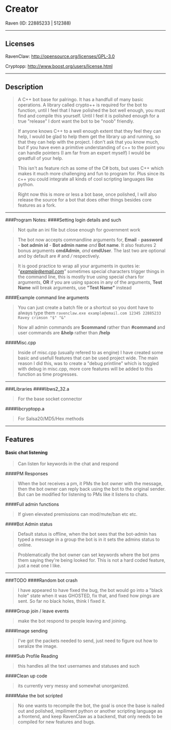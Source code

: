 # Creator
Raven (ID: 22885233 | 512388)
***	
## Licenses
RavenClaw: http://opensource.org/licenses/GPL-3.0

Cryptopp: http://www.boost.org/users/license.html

***	
## Description

>A C++ bot base for palringo. It has a handfull of many basic operations.
A library called crypto++ is required for the bot to function, until I feel that I have polished the bot well enough, you must find and compile this yourself. Until I feel it is polished enough for a true "release" I dont want the bot to be "noob" friendly.
	
>If anyone knows C++ to a well enough extent that they feel they can help, I would be glad to help them get the library up and running, so that they can help with the project. I don't ask that you know much, but if you have even a primitive understanding of c++ to the point you can handle pointers (I am far from an expert myself) I would be greatfull of your help.
	
>This isn't as feature rich as some of the C# bots, but uses C++ which makes it much more challenging and fun to program for. Plus since its c++ you could integrate all kinds of cool scripting languages like python.

>Right now this is more or less a bot base, once polished, I will also release the source for a bot that does other things besides core features as a fork.
	
***
###Program Notes:
####Setting login details and such
>Not quite an ini file but close enough for government work

>The bot now accepts commandline arguments for, **Email** - **password** - **bot admin id** - **Bot admin name** *and* **Bot name**. It also features 2 bonus arguments **cmdAdmin**, *and* **cmdUser**. The last two are optional and by default are *#* and */* respectively.

>It is good practice to wrap all your arguments in quotes ie: *"example@email.com"* sometimes special characters trigger things in the command line, this is mostly true using special chars for arguments, **OR** if you are using spaces in any of the arguments, **Test Name** will break arguments, use **"Test Name"** instead

####Example command line arguments
>You can just create a batch file or a shortcut so you dont have to always type them
>`ravenclaw.exe example@email.com 12345 22885233  Ravey crimson "$" "&"`

>Now all admin commands are **$command** rather than **#command** and user commands are **&help** rather than **/help**

####Misc.cpp
>Inside of misc.cpp (usually refered to as engine) I have created some basic and usefull features that can be used project wide. The main reason I did this, was to create a "debug printline" which is toggled with debug in misc.cpp, more core features will be added to this function as time progresses.

***
###Libraries
####libws2_32.a
>For the base socket connector

####libcryptopp.a
>For Salsa20/MD5/Hex methods

***
## Features

#### Basic chat listening
>Can listen for keywords in the chat and respond
		
####PM Responses
>When the bot receives a pm, it PMs the bot owner with the message, then the bot owner can reply back using the bot to the original sender. But can be modified for listening to PMs like it listens to chats.
		
####Full admin functions
>If given elevated premissions can mod/mute/ban etc etc. 
		
####Bot Admin status
>Default status is offline, when the bot sees that the bot-admin has typed a message in a group the bot is in it sets the admins status to online.
		
>Problematically the bot owner can set keywords where the bot pms them saying they're being looked for.
This is not a hard coded feature, just a neat one I like.

***
###TODO
####Random bot crash
>I have appeared to have fixed the bug, the bot would go into a "black hole" state when it was GHOSTED, fix that, and fixed how pings are sent. So far no black holes, think I fixed it.

####Group join / leave events
>make the bot respond to people leaving and joining.

####Image sending
>I've got the packets needed to send, just need to figure out how to seralize the image.
	
####Sub Profile Reading
>this handles all the text usernames and statuses and such
		
####Clean up code
>its currently very messy and somewhat unorganized.
		
####Make the bot scripted
>No one wants to recompile the bot, the goal is once the base is nailed out and polished, impiliment python or another scripting language as a frontend, and keep RavenClaw as a backend, that only needs to be compiled for new features and bugs.